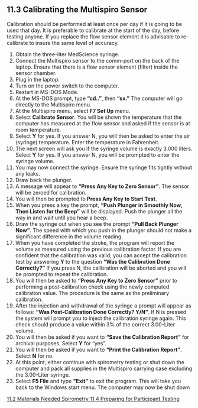 ## 11.3 Calibrating the Multispiro Sensor

Calibration should be performed at least once per day if it is going to be used that day.  It is preferable to calibrate at the start of the day, before testing anyone. If you replace the flow sensor element it is advisable to re-calibrate to insure the same level of accuracy.

1. Obtain the three-liter MedScience syringe.
2. Connect the Multispiro sensor to the comm-port on the back of the laptop. Ensure that there is a flow sensor element (filter) inside the sensor chamber.
3. Plug in the laptop.
4. Turn on the power switch to the computer.
5. Restart in MS-DOS Mode.
6. At the MS-DOS prompt, type **“cd..”**, then **“sx.”**  The computer will go directly to the Multispiro menu.
7. At the Multispiro menu, select **F7 Set Up** menu.
8. Select **Calibrate Sensor**.  You will be shown the temperature that the computer has measured at the flow sensor and asked if the sensor is at room temperature.
9. Select **Y** for yes.  If you answer N, you will then be asked to enter the air (syringe) temperature.  Enter the temperature in Fahrenheit.
10. The next screen will ask you if the syringe volume is exactly 3.000 liters.  Select **Y** for yes.  If you answer N, you will be prompted to enter the syringe volume.
11. You may now connect the syringe. Ensure the syringe fits tightly without any leaks.
12. Draw back the plunger.
13. A message will appear to **“Press Any Key to Zero Sensor”**. The sensor will be zeroed for calibration.
14. You will then be prompted to **Press Any Key to Start Test**.
15. When you press a key the prompt, **“Push Plunger in Smoothly Now, Then Listen for the Beep”** will be displayed.  Push the plunger all the way in and wait until you hear a beep.
16. Draw the syringe out when you see the prompt **“Pull Back Plunger Now”**. The speed with which you push in the plunger should not make a significant difference in the volume reading.
17. When you have completed the stroke, the program will report the volume as measured using the previous calibration factor.  If you are confident that the calibration was valid, you can accept the calibration test by answering **Y** to the question **“Was the Calibration Done Correctly?”**  If you press N, the calibration will be aborted and you will be prompted to repeat the calibration.
18. You will then be asked to **“Press Any Key to Zero Sensor”** prior to performing a post-calibration check using the newly computed calibration value.  The procedure is the same as the preliminary calibration.
19. After the injection and withdrawal of the syringe a prompt will appear as follows: **“Was Post-Calibration Done Correctly? Y/N”**.  If N is pressed the system will prompt you to inject the calibration syringe again.  This check should produce a value within 3% of the correct 3.00-Liter volume.
20. You will then be asked if you want to **“Save the Calibration Report”** for archival purposes.  Select **Y** for “yes”.
21. You will then be asked if you want to **“Print the Calibration Report”**. Select **N** for no.
22. At this point, either continue with spirometry testing or shut down the computer and pack all supplies in the Multispiro carrying case excluding the 3.00-Liter syringe.
23. Select **F5 File** and type **"Exit"** to exit the program. This will take you back to the Windows start menu. The computer may now be shut down


<div class="center">
<div class="btn-group">
  <a href=":pages_path:/manuals/spirometry/11-02-materials-needed.md" class="btn btn-default">
    <span class="glyphicon glyphicon-chevron-left"></span>
    11.2 Materials Needed
  </a>

  <a href=":pages_path:/manuals/spirometry" class="btn btn-default">
    <span class="glyphicon glyphicon-chevron-up"></span>
    Spirometry
  </a>

  <a href=":pages_path:/manuals/spirometry/11-04-prep-ppt-testing.md" class="btn btn-success">
    11.4 Preparing for Participant Testing
    <span class="glyphicon glyphicon-chevron-right"></span>
  </a>
</div>
</div>
